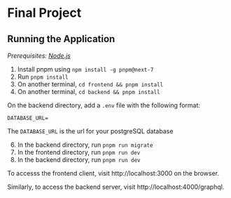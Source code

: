 # Final Project

## Running the Application

_Prerequisites: [Node.js](https://nodejs.org/en/)_

1. Install pnpm using `npm install -g pnpm@next-7`
2. Run `pnpm install`
3. On another terminal, `cd frontend && pnpm install` 
4. On another terminal, `cd backend && pnpm install`

On the backend directory, add a `.env` file with the following format:

```
DATABASE_URL=
```

The `DATABASE_URL` is the url for your postgreSQL database

6. In the backend directory, run `pnpm run migrate`
7. In the frontend directory, run `pnpm run dev`
8. In the backend directory, run `pnpm run dev`

To accesss the frontend client, visit http://localhost:3000 on the browser.

Similarly, to access the backend server, visit http://localhost:4000/graphql.
